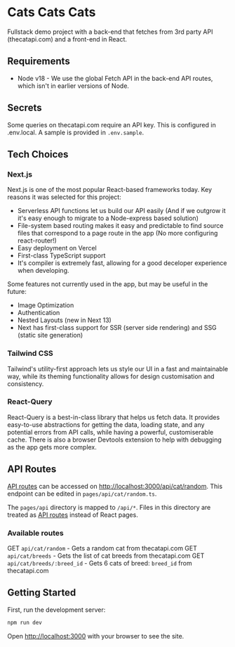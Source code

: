 # Cats Cats Cats

Fullstack demo project with a back-end that fetches from 3rd party API (thecatapi.com) and a front-end in React.

## Requirements

- Node v18 - We use the global Fetch API in the back-end API routes, which isn't in earlier versions of Node.

## Secrets

Some queries on thecatapi.com require an API key. This is configured in .env.local. A sample is provided in `.env.sample`.

## Tech Choices

### Next.js

Next.js is one of the most popular React-based frameworks today. Key reasons it was selected for this project:

- Serverless API functions let us build our API easily (And if we outgrow it it's easy enough to migrate to a Node-express based solution)
- File-system based routing makes it easy and predictable to find source files that correspond to a page route in the app (No more configuring react-router!)
- Easy deployment on Vercel
- First-class TypeScript support
- It's compiler is extremely fast, allowing for a good deceloper experience when developing.

Some features not currently used in the app, but may be useful in the future:

- Image Optimization
- Authentication
- Nested Layouts (new in Next 13)
- Next has first-class support for SSR (server side rendering) and SSG (static site generation)

### Tailwind CSS

Tailwind's utility-first approach lets us style our UI in a fast and maintainable way, while its theming functionality allows for design customisation and consistency.

### React-Query

React-Query is a best-in-class library that helps us fetch data. It provides easy-to-use abstractions for getting the data, loading state, and any potential errors from API calls, while having a powerful, customiserable cache. There is also a browser Devtools extension to help with debugging as the app gets more complex.

## API Routes

[API routes](https://nextjs.org/docs/api-routes/introduction) can be accessed on [http://localhost:3000/api/cat/random](http://localhost:3000/api/cat/random). This endpoint can be edited in `pages/api/cat/random.ts`.

The `pages/api` directory is mapped to `/api/*`. Files in this directory are treated as [API routes](https://nextjs.org/docs/api-routes/introduction) instead of React pages.

### Available routes

GET `api/cat/random` - Gets a random cat from thecatapi.com
GET `api/cat/breeds` - Gets the list of cat breeds from thecatapi.com
GET `api/cat/breeds/:breed_id` - Gets 6 cats of breed: `breed_id` from thecatapi.com

## Getting Started

First, run the development server:

```bash
npm run dev
```

Open [http://localhost:3000](http://localhost:3000) with your browser to see the site.
